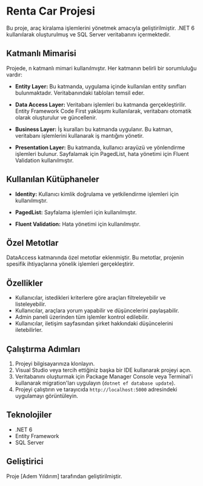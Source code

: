 

# Renta Car Projesi

Bu proje, araç kiralama işlemlerini yönetmek amacıyla geliştirilmiştir. .NET 6 kullanılarak oluşturulmuş ve SQL Server veritabanını içermektedir.

## Katmanlı Mimarisi

Projede, n katmanlı mimari kullanılmıştır. Her katmanın belirli bir sorumluluğu vardır:

- **Entity Layer:** Bu katmanda, uygulama içinde kullanılan entity sınıfları bulunmaktadır. Veritabanındaki tabloları temsil eder.

- **Data Access Layer:** Veritabanı işlemleri bu katmanda gerçekleştirilir. Entity Framework Code First yaklaşımı kullanılarak, veritabanı otomatik olarak oluşturulur ve güncellenir.

- **Business Layer:** İş kuralları bu katmanda uygulanır. Bu katman, veritabanı işlemlerini kullanarak iş mantığını yönetir.

- **Presentation Layer:** Bu katmanda, kullanıcı arayüzü ve yönlendirme işlemleri bulunur. Sayfalamak için PagedList, hata yönetimi için Fluent Validation kullanılmıştır.

## Kullanılan Kütüphaneler

- **Identity:** Kullanıcı kimlik doğrulama ve yetkilendirme işlemleri için kullanılmıştır.

- **PagedList:** Sayfalama işlemleri için kullanılmıştır.

- **Fluent Validation:** Hata yönetimi için kullanılmıştır.

## Özel Metotlar

DataAccess katmanında özel metotlar eklenmiştir. Bu metotlar, projenin spesifik ihtiyaçlarına yönelik işlemleri gerçekleştirir.

## Özellikler

- Kullanıcılar, istedikleri kriterlere göre araçları filtreleyebilir ve listeleyebilir.
- Kullanıcılar, araçlara yorum yapabilir ve düşüncelerini paylaşabilir.
- Admin paneli üzerinden tüm işlemler kontrol edilebilir.
- Kullanıcılar, iletişim sayfasından şirket hakkındaki düşüncelerini iletebilirler.

## Çalıştırma Adımları

1. Projeyi bilgisayarınıza klonlayın.
2. Visual Studio veya tercih ettiğiniz başka bir IDE kullanarak projeyi açın.
3. Veritabanını oluşturmak için Package Manager Console veya Terminal'i kullanarak migration'ları uygulayın (`dotnet ef database update`).
4. Projeyi çalıştırın ve tarayıcıda `http://localhost:5000` adresindeki uygulamayı görüntüleyin.

## Teknolojiler

- .NET 6
- Entity Framework
- SQL Server

## Geliştirici

Proje [Adem Yıldırım] tarafından geliştirilmiştir.


